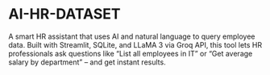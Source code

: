 # AI-HR-DATASET
A smart HR assistant that uses AI and natural language to query employee data. Built with Streamlit, SQLite, and LLaMA 3 via Groq API, this tool lets HR professionals ask questions like “List all employees in IT” or “Get average salary by department” – and get instant results.
